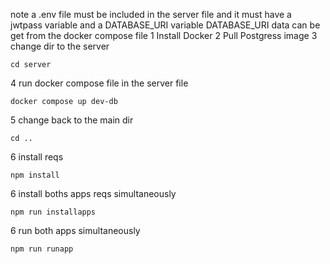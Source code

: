 note a .env file must be included in the server file
and it must have a jwtpass variable and a DATABASE_URI variable
DATABASE_URI data can be get from the docker compose file
1 Install Docker 
2 Pull  Postgress image
3 change dir to the server 
  ```
  cd server 
  ```
4 run docker compose file in the server file 
  ```
  docker compose up dev-db
  ```
5 change back to the main dir 
  ```
  cd ..
  ```
6 install reqs
```
npm install
```
6 install boths apps reqs simultaneously
```
npm run installapps
```
6 run both apps simultaneously
```
npm run runapp
```
